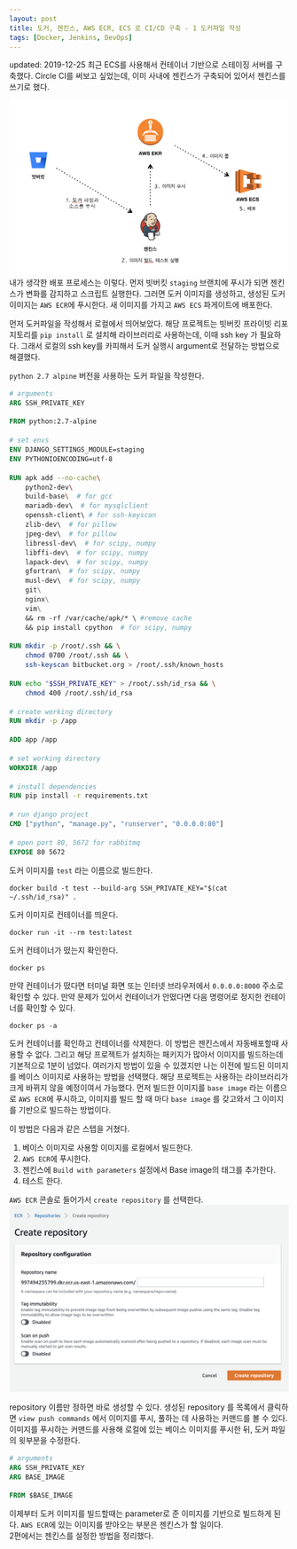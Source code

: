 ```yaml
---
layout: post
title: 도커, 젠킨스, AWS ECR, ECS 로 CI/CD 구축 - 1 도커파일 작성 
tags: [Docker, Jenkins, DevOps]
---
```


updated: 2019-12-25
최근 ECS를 사용해서 컨테이너 기반으로 스테이징 서버를 구축했다. Circle CI를 써보고 싶었는데, 이미 사내에 젠킨스가 구축되어 있어서 젠킨스를 쓰기로 했다.  

![deploy process](/images/posts/deploy-process.png)  
내가 생각한 배포 프로세스는 이렇다. 먼저 빗버킷 `staging` 브랜치에 푸시가 되면 젠킨스가 변화를 감지하고 스크립트 실행한다. 그러면 도커 이미지를 생성하고, 생성된 도커 이미지는 `AWS ECR`에 푸시한다. 새 이미지를 가지고 `AWS ECS` 파게이트에 배포한다.

먼저 도커파일을 작성해서 로컬에서 띄어보았다. 해당 프로젝트는 빗버킷 프라이빗 리포지토리를 `pip install` 로 설치해 라이브러리로 사용하는데, 이때 ssh key 가 필요하다. 그래서 로컬의 ssh key를 카피해서 도커 실행시 argument로 전달하는 방법으로 해결했다. 



`python 2.7 alpine` 버전을 사용하는 도커 파일을 작성한다.

```dockerfile
# arguments
ARG SSH_PRIVATE_KEY

FROM python:2.7-alpine

# set envs
ENV DJANGO_SETTINGS_MODULE=staging
ENV PYTHONIOENCODING=utf-8

RUN apk add --no-cache\
	python2-dev\
	build-base\  # for gcc
	mariadb-dev\  # for mysqlclient
	openssh-client\ # for ssh-keyscan
	zlib-dev\  # for pillow
	jpeg-dev\  # for pillow
	libressl-dev\  # for scipy, numpy
	libffi-dev\  # for scipy, numpy
	lapack-dev\  # for scipy, numpy
	gfortran\  # for scipy, numpy
	musl-dev\  # for scipy, numpy
	git\
	nginx\
	vim\
    && rm -rf /var/cache/apk/* \ #remove cache
    && pip install cpython  # for scipy, numpy

RUN mkdir -p /root/.ssh && \
    chmod 0700 /root/.ssh && \
    ssh-keyscan bitbucket.org > /root/.ssh/known_hosts

RUN echo "$SSH_PRIVATE_KEY" > /root/.ssh/id_rsa && \
    chmod 400 /root/.ssh/id_rsa

# create working directory
RUN mkdir -p /app

ADD app /app

# set working directory
WORKDIR /app

# install dependencies
RUN pip install -r requirements.txt

# run django project
CMD ["python", "manage.py", "runserver", "0.0.0.0:80"]

# open port 80, 5672 for rabbitmq
EXPOSE 80 5672

```

도커 이미지를 `test` 라는 이름으로 빌드한다.
```shell
docker build -t test --build-arg SSH_PRIVATE_KEY="$(cat ~/.ssh/id_rsa)" .
```


도커 이미지로 컨테이너를 띄운다.
```shell
docker run -it --rm test:latest
```



도커 컨테이너가 떴는지 확인한다.
```shell
docker ps
```



만약 컨테이너가 떴다면 터미널 화면 또는 인터넷 브라우저에서 `0.0.0.0:8000` 주소로 확인할 수 있다. 만약 문제가 있어서 컨테이너가 안떴다면 다음 명령어로 정지한 컨테이너를 확인할 수 있다.
```shell
docker ps -a
```



도커 컨테이너를 확인하고 컨테이너를 삭제한다. 이 방법은 젠킨스에서 자동배포할때 사용할 수 없다. 그리고 해당 프로젝트가 설치하는 패키지가 많아서 이미지를 빌드하는데 기본적으로 1분이 넘었다. 여러가지 방법이 있을 수 있겠지만 나는 이전에 빌드된 이미지를 베이스 이미지로 사용하는 방법을 선택했다. 해당 프로젝트는 사용하는 라이브러리가 크게 바뀌지 않을 예정이여서 가능했다. 먼저 빌드한 이미지를 `base image` 라는 이름으로 `AWS ECR`에 푸시하고, 이미지를 빌드 할 때 마다 `base image` 를 갖고와서 그 이미지를 기반으로 빌드하는 방법이다.    

이 방법은 다음과 같은 스텝을 거쳤다.  
1. 베이스 이미지로 사용할 이미지를 로컬에서 빌드한다. 
2. `AWS ECR`에 푸시한다.
3. 젠킨스에 `Build with parameters` 설정에서 Base image의 태그를 추가한다.
4. 테스트 한다.

`AWS ECR` 콘솔로 들어가서 `create repository` 를 선택한다.
![aws ecr console](/images/posts/ecr-console.png)  

repository 이름만 정하면 바로 생성할 수 있다. 생성된 repository 를 목록에서 클릭하면 `view push commands` 에서 이미지를 푸시, 풀하는 데 사용하는 커맨드를 볼 수 있다.
이미지를 푸시하는 커맨드를 사용해 로컬에 있는 베이스 이미지를 푸시한 뒤, 도커 파일의 윗부분을 수정한다.

```dockerfile
# arguments
ARG SSH_PRIVATE_KEY
ARG BASE_IMAGE

FROM $BASE_IMAGE
```

이제부터 도커 이미지를 빌드할때는 parameter로 준 이미지를 기반으로 빌드하게 된다. `AWS ECR`에 있는 이미지를 받아오는 부분은 젠킨스가 할 일이다.  
2편에서는 젠킨스를 설정한 방법을 정리했다.

